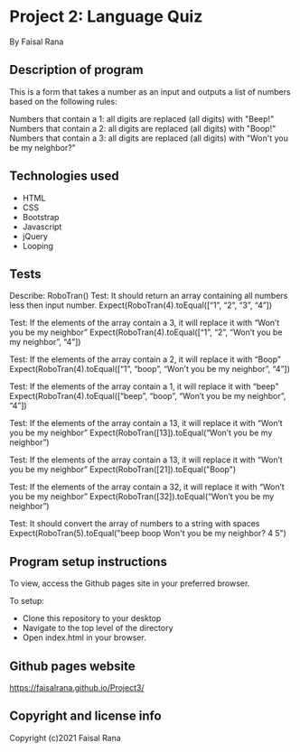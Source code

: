 # Project 2: Language Quiz

By Faisal Rana

## Description of program
This is a form that takes a number as an input and outputs a list of numbers based on the following rules:

Numbers that contain a 1: all digits are replaced (all digits) with "Beep!"
Numbers that contain a 2: all digits are replaced (all digits) with "Boop!"
Numbers that contain a 3: all digits are replaced (all digits) with "Won't you be my neighbor?"

## Technologies used
- HTML
- CSS
- Bootstrap
- Javascript
- jQuery
- Looping

## Tests

Describe: RoboTran()
Test: It should return an array containing all numbers less then input number. 
Expect(RoboTran(4).toEqual([“1”, “2”, “3”, “4”])

Test: If the elements of the array contain a 3, it will replace it with “Won’t you be my neighbor” Expect(RoboTran(4).toEqual([“1”, “2”, “Won’t you be my neighbor”, “4”])

Test: If the elements of the array contain a 2, it will replace it with “Boop”
 Expect(RoboTran(4).toEqual([“1”, “boop”, “Won’t you be my neighbor”, “4”])

Test: If the elements of the array contain a 1, it will replace it with “beep"
 Expect(RoboTran(4).toEqual([“beep”, “boop”, “Won’t you be my neighbor”, “4”])

Test: If the elements of the array contain a 13, it will replace it with “Won’t you be my neighbor” Expect(RoboTran([13]).toEqual(“Won’t you be my neighbor”)

Test: If the elements of the array contain a 13, it will replace it with “Won’t you be my neighbor” Expect(RoboTran([21]).toEqual("Boop")

Test: If the elements of the array contain a 32, it will replace it with “Won’t you be my neighbor” Expect(RoboTran([32]).toEqual(“Won’t you be my neighbor”)

Test: It should convert the array of numbers to a string with spaces
 Expect(RoboTran(5).toEqual("beep boop Won't you be my neighbor? 4 5")


## Program setup instructions
To view, access the Github pages site in your preferred browser. 

To setup:
- Clone this repository to your desktop
- Navigate to the top level of the directory
- Open index.html in your browser. 

## Github pages website
https://faisalrana.github.io/Project3/

## Copyright and license info

Copyright (c)2021 Faisal Rana

 